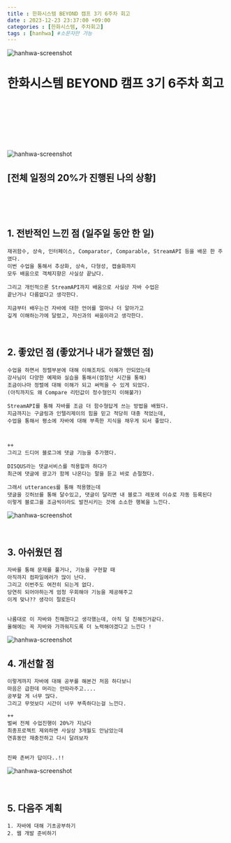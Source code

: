 ```yaml
---
title : 한화시스템 BEYOND 캠프 3기 6주차 회고
date : 2023-12-23 23:37:00 +09:00
categories : [한화시스템, 주차회고]
tags : [hanhwa] #소문자만 가능
---
```


![hanhwa-screenshot](/assets/img/post20231118/hanhwa_logo.png)

# 한화시스템 BEYOND 캠프 3기 6주차 회고 



<br><br><br><br><br><br>


![hanhwa-screenshot](/assets/img/post20231223week6/스크린샷1.png)

## [전체 일정의 20%가 진행된 나의 상황]

<br><br><br>

## 1. 전반적인 느낀 점 (일주일 동안 한 일)
    
    재귀함수, 상속, 인터페이스, Comparator, Comparable, StreamAPI 등을 배운 한 주였다.
    이번 수업을 통해서 추상화, 상속, 다형성, 캡슐화까지 
    모두 배움으로 객체지향은 사실상 끝났다.
    
    그리고 개인적으론 StreamAPI까지 배움으로 사실상 자바 수업은 
    끝난거나 다름없다고 생각한다.

    지금부터 배우는건 자바에 대한 언어를 얼마나 더 알아가고
    깊게 이해하는가에 달렸고, 자신과의 싸움이라고 생각한다.

<br>

## 2. 좋았던 점 (좋았거나 내가 잘했던 점)
    수업을 하면서 정렬부분에 대해 이해조차도 이해가 안되었는데
    강사님이 다양한 예제와 실습을 통해서(엄청난 시간을 통해)
    조금이나마 정렬에 대해 이해가 되고 써먹을 수 있게 되었다.
    (아직까지도 왜 Compare 리턴값이 정수형인지 이해불가)

    StreamAPI를 통해 자바를 조금 더 함수형답게 쓰는 방법을 배웠다.
    지금까지는 구글링과 인텔리제이의 힘을 믿고 적당히 대충 적었는데,
    수업을 통해서 평소에 자바에 대해 부족한 지식을 채우게 되서 좋았다.



    ++
    그리고 드디어 블로그에 댓글 기능을 추가했다. 
    
    DISQUS라는 댓글서비스를 적용할까 하다가 
    최근에 댓글에 광고가 함께 나온다는 말을 듣고 바로 손절쳤다.
    
    그래서 utterances를 통해 적용했는데
    댓글을 깃허브를 통해 달수있고, 댓글이 달리면 내 블로그 레포에 이슈로 자동 등록된다
    이렇게 블로그를 조금씩이라도 발전시키는 것에 소소한 행복을 느낀다.

![hanhwa-screenshot](/assets/img/post20231223week6/스크린샷3.png)

<br>

## 3. 아쉬웠던 점
    자바를 통해 문제를 풀거나, 기능을 구현할 때
    아직까지 컴파일에러가 많이 난다.
    그리고 이번주도 여전히 되는게 없다.
    당연히 되어야하는게 엄청 우회해야 기능을 제공해주고
    이게 맞나?? 생각이 절로든다


    나름대로 이 자바와 친해졌다고 생각했는데, 아직 덜 친해진거같다.
    올해에는 꼭 자바와 가까워지도록 더 노력해야겠다고 느낀다 !

![hanhwa-screenshot](/assets/img/post20231223week6/스크린샷4.png)
<br>

## 4. 개선할 점
    이렇게까지 자바에 대해 공부를 해본건 처음 하다보니
    마음은 급한데 머리는 안따라주고....
    공부할 게 너무 많다. 
    그리고 무엇보다 시간이 너무 부족하다는걸 느낀다.
    
    ++ 
    벌써 전체 수업진행이 20%가 지났다
    최종프로젝트 제외하면 사실상 3개월도 안남았는데
    연휴동안 재충전하고 다시 달려보자


    진짜 존버가 답이다..!!
    
![hanhwa-screenshot](/assets/img/post20231223week6/스크린샷2.png)

<br>

## 5. 다음주 계획
    1. 자바에 대해 기초공부하기
    2. 웹 개발 준비하기
    

